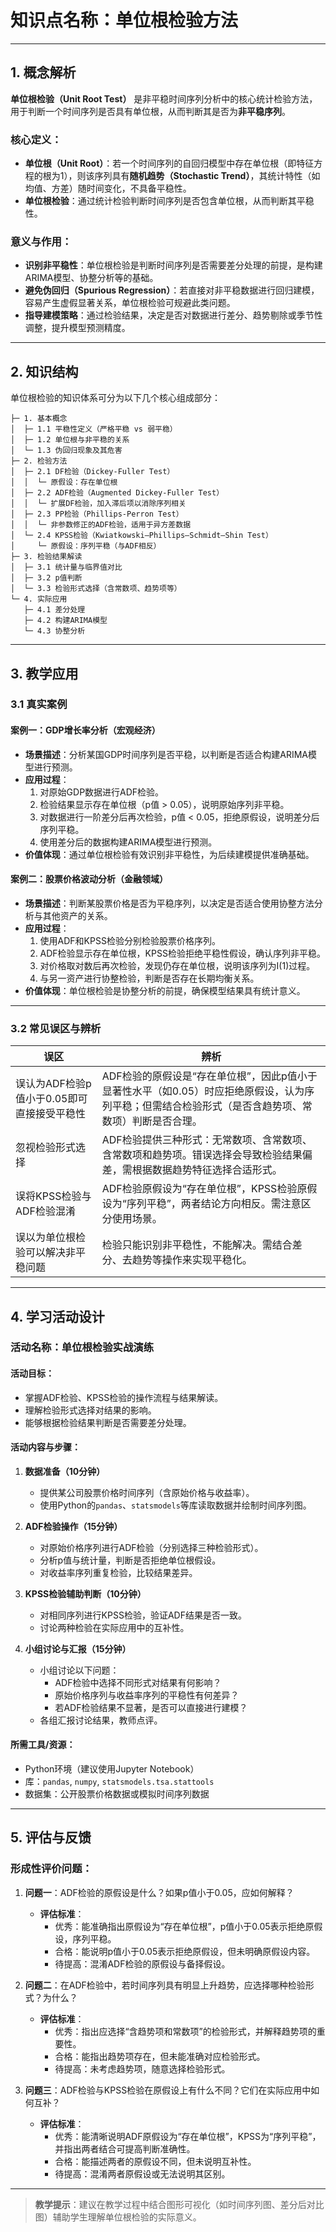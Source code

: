 # 知识点名称：单位根检验方法

---

## 1. 概念解析

**单位根检验（Unit Root Test）** 是非平稳时间序列分析中的核心统计检验方法，用于判断一个时间序列是否具有单位根，从而判断其是否为**非平稳序列**。

### 核心定义：

- **单位根（Unit Root）**：若一个时间序列的自回归模型中存在单位根（即特征方程的根为1），则该序列具有**随机趋势（Stochastic Trend）**，其统计特性（如均值、方差）随时间变化，不具备平稳性。
- **单位根检验**：通过统计检验判断时间序列是否包含单位根，从而判断其平稳性。

### 意义与作用：

- **识别非平稳性**：单位根检验是判断时间序列是否需要差分处理的前提，是构建ARIMA模型、协整分析等的基础。
- **避免伪回归（Spurious Regression）**：若直接对非平稳数据进行回归建模，容易产生虚假显著关系，单位根检验可规避此类问题。
- **指导建模策略**：通过检验结果，决定是否对数据进行差分、趋势剔除或季节性调整，提升模型预测精度。

---

## 2. 知识结构

单位根检验的知识体系可分为以下几个核心组成部分：

```
├─ 1. 基本概念
│  ├─ 1.1 平稳性定义（严格平稳 vs 弱平稳）
│  ├─ 1.2 单位根与非平稳的关系
│  └─ 1.3 伪回归现象及其危害
├─ 2. 检验方法
│  ├─ 2.1 DF检验（Dickey-Fuller Test）
│  │  └─ 原假设：存在单位根
│  ├─ 2.2 ADF检验（Augmented Dickey-Fuller Test）
│  │  └─ 扩展DF检验，加入滞后项以消除序列相关
│  ├─ 2.3 PP检验（Phillips-Perron Test）
│  │  └─ 非参数修正的ADF检验，适用于异方差数据
│  └─ 2.4 KPSS检验（Kwiatkowski–Phillips–Schmidt–Shin Test）
│     └─ 原假设：序列平稳（与ADF相反）
├─ 3. 检验结果解读
│  ├─ 3.1 统计量与临界值对比
│  ├─ 3.2 p值判断
│  └─ 3.3 检验形式选择（含常数项、趋势项等）
└─ 4. 实际应用
   ├─ 4.1 差分处理
   ├─ 4.2 构建ARIMA模型
   └─ 4.3 协整分析
```

---

## 3. 教学应用

### 3.1 真实案例

#### 案例一：GDP增长率分析（宏观经济）

- **场景描述**：分析某国GDP时间序列是否平稳，以判断是否适合构建ARIMA模型进行预测。
- **应用过程**：
  1. 对原始GDP数据进行ADF检验。
  2. 检验结果显示存在单位根（p值 > 0.05），说明原始序列非平稳。
  3. 对数据进行一阶差分后再次检验，p值 < 0.05，拒绝原假设，说明差分后序列平稳。
  4. 使用差分后的数据构建ARIMA模型进行预测。
- **价值体现**：通过单位根检验有效识别非平稳性，为后续建模提供准确基础。

#### 案例二：股票价格波动分析（金融领域）

- **场景描述**：判断某股票价格是否为平稳序列，以决定是否适合使用协整方法分析与其他资产的关系。
- **应用过程**：
  1. 使用ADF和KPSS检验分别检验股票价格序列。
  2. ADF检验显示存在单位根，KPSS检验拒绝平稳性假设，确认序列非平稳。
  3. 对价格取对数后再次检验，发现仍存在单位根，说明该序列为I(1)过程。
  4. 与另一资产进行协整检验，判断是否存在长期均衡关系。
- **价值体现**：单位根检验是协整分析的前提，确保模型结果具有统计意义。

---

### 3.2 常见误区与辨析

| 误区 | 辨析 |
|------|------|
| 误认为ADF检验p值小于0.05即可直接接受平稳性 | ADF检验的原假设是“存在单位根”，因此p值小于显著性水平（如0.05）时应拒绝原假设，认为序列平稳；但需结合检验形式（是否含趋势项、常数项）判断是否合理。 |
| 忽视检验形式选择 | ADF检验提供三种形式：无常数项、含常数项、含常数项和趋势项。错误选择会导致检验结果偏差，需根据数据趋势特征选择合适形式。 |
| 误将KPSS检验与ADF检验混淆 | ADF检验原假设为“存在单位根”，KPSS检验原假设为“序列平稳”，两者结论方向相反。需注意区分使用场景。 |
| 误以为单位根检验可以解决非平稳问题 | 检验只能识别非平稳性，不能解决。需结合差分、去趋势等操作来实现平稳化。 |

---

## 4. 学习活动设计

### 活动名称：单位根检验实战演练

#### 活动目标：

- 掌握ADF检验、KPSS检验的操作流程与结果解读。
- 理解检验形式选择对结果的影响。
- 能够根据检验结果判断是否需要差分处理。

#### 活动内容与步骤：

1. **数据准备（10分钟）**
   - 提供某公司股票价格时间序列（含原始价格与收益率）。
   - 使用Python的`pandas`、`statsmodels`等库读取数据并绘制时间序列图。

2. **ADF检验操作（15分钟）**
   - 对原始价格序列进行ADF检验（分别选择三种检验形式）。
   - 分析p值与统计量，判断是否拒绝单位根假设。
   - 对收益率序列重复检验，比较结果差异。

3. **KPSS检验辅助判断（10分钟）**
   - 对相同序列进行KPSS检验，验证ADF结果是否一致。
   - 讨论两种检验在实际应用中的互补性。

4. **小组讨论与汇报（15分钟）**
   - 小组讨论以下问题：
     - ADF检验中选择不同形式对结果有何影响？
     - 原始价格序列与收益率序列的平稳性有何差异？
     - 若ADF检验结果不显著，是否可以直接进行建模？
   - 各组汇报讨论结果，教师点评。

#### 所需工具/资源：

- Python环境（建议使用Jupyter Notebook）
- 库：`pandas`, `numpy`, `statsmodels.tsa.stattools`
- 数据集：公开股票价格数据或模拟时间序列数据

---

## 5. 评估与反馈

### 形成性评价问题：

1. **问题一**：ADF检验的原假设是什么？如果p值小于0.05，应如何解释？
   - **评估标准**：
     - 优秀：能准确指出原假设为“存在单位根”，p值小于0.05表示拒绝原假设，序列平稳。
     - 合格：能说明p值小于0.05表示拒绝原假设，但未明确原假设内容。
     - 待提高：混淆ADF检验的原假设与备择假设。

2. **问题二**：在ADF检验中，若时间序列具有明显上升趋势，应选择哪种检验形式？为什么？
   - **评估标准**：
     - 优秀：指出应选择“含趋势项和常数项”的检验形式，并解释趋势项的重要性。
     - 合格：能指出趋势项存在，但未能准确对应检验形式。
     - 待提高：未考虑趋势项，随意选择检验形式。

3. **问题三**：ADF检验与KPSS检验在原假设上有什么不同？它们在实际应用中如何互补？
   - **评估标准**：
     - 优秀：能清晰说明ADF原假设为“存在单位根”，KPSS为“序列平稳”，并指出两者结合可提高判断准确性。
     - 合格：能描述两者的原假设不同，但未说明互补性。
     - 待提高：混淆两者原假设或无法说明其区别。

--- 

> **教学提示**：建议在教学过程中结合图形可视化（如时间序列图、差分后对比图）辅助学生理解单位根检验的实际意义。